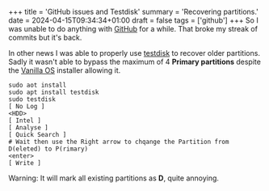 +++
title = 'GitHub issues and Testdisk'
summary = 'Recovering partitions.'
date = 2024-04-15T09:34:34+01:00
draft = false
tags = ['github']
+++
So I was unable to do anything with [GitHub](https://github.com/) for a while. That broke my streak of commits but it's back.

In other news I was able to properly use [testdisk](https://html.duckduckgo.com/html?q=twstdiskk) to recover older partitions. Sadly it wasn't able to bypass the maximum of 4 **Primary partitions** despite the [Vanilla OS](https://vanillaos.org/) installer allowing it.

```
sudo aot install
sudo apt install testdisk
sudo testdisk
[ No Log ]
<HDD>
[ Intel ]
[ Analyse ]
[ Quick Search ]
# Wait then use the Right arrow to chqange the Partition from D(eleted) to P(rimary)
<enter>
[ Write ]
```

Warning: It will mark all existing partitions as **D**, quite annoying.
